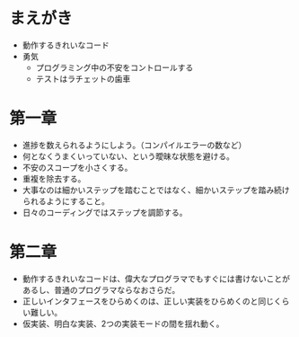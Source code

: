 # まえがき

- 動作するきれいなコード
- 勇気
  - プログラミング中の不安をコントロールする
  - テストはラチェットの歯車

# 第一章

- 進捗を数えられるようにしよう。（コンパイルエラーの数など）
- 何となくうまくいっていない、という曖昧な状態を避ける。
- 不安のスコープを小さくする。
- 重複を除去する。
- 大事なのは細かいステップを踏むことではなく、細かいステップを踏み続けられるようにすること。
- 日々のコーディングではステップを調節する。

# 第二章

- 動作するきれいなコードは、偉大なプログラマでもすぐには書けないことがあるし、普通のプログラマならなおさらだ。
- 正しいインタフェースをひらめくのは、正しい実装をひらめくのと同じくらい難しい。
- 仮実装、明白な実装、2つの実装モードの間を揺れ動く。

